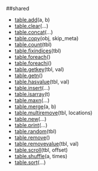 
##shared

- [table.add](nil)(a, b)
- [table.clear](nil)(...)
- [table.concat](nil)(...)
- [table.copy](nil)(obj, skip_meta)
- [table.count](nil)(tbl)
- [table.fixindices](nil)(tbl)
- [table.foreach](nil)()
- [table.foreachi](nil)()
- [table.getkey](nil)(tbl, val)
- [table.getn](nil)()
- [table.hasvalue](nil)(tbl, val)
- [table.insert](nil)(...)
- [table.isarray](nil)(t)
- [table.maxn](nil)(...)
- [table.merge](nil)(a, b)
- [table.multiremove](nil)(tbl, locations)
- [table.new](nil)(...)
- [table.print](nil)(...)
- [table.random](nil)(tbl)
- [table.remove](nil)()
- [table.removevalue](nil)(tbl, val)
- [table.scroll](nil)(tbl, offset)
- [table.shuffle](nil)(a, times)
- [table.sort](nil)(...)